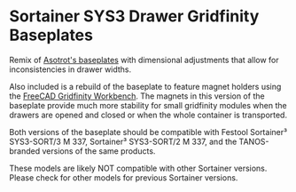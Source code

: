# Sortainer SYS3 Drawer Gridfinity Baseplates

Remix of [Asotrot's
baseplates](https://makerworld.com/en/models/832744?from=search#profileId-777400)
with dimensional adjustments that allow for inconsistencies in drawer widths.

Also included is a rebuild of the baseplate to feature magnet holders using the
[FreeCAD Gridfinity
Workbench](https://github.com/Stu142/FreeCAD-Gridfinity-Workbench).  The
magnets in this version of the baseplate provide much more stability for small
gridfinity modules when the drawers are opened and closed or when the whole
container is transported.

Both versions of the baseplate should be compatible with Festool Sortainer³
SYS3-SORT/3 M 337, Sortainer³ SYS3-SORT/2 M 337, and the TANOS-branded versions
of the same products.

These models are likely NOT compatible with other Sortainer versions.  Please
check for other models for previous Sortainer versions.
